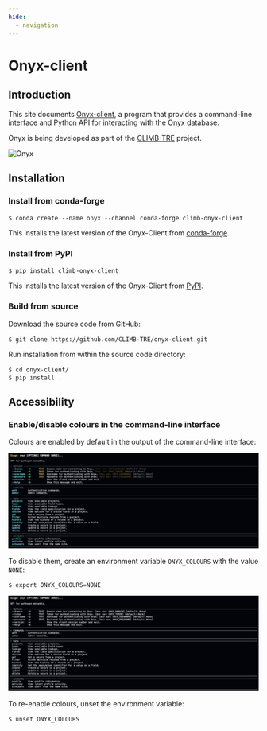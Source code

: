 ```yaml
---
hide:
  - navigation
---
```


# Onyx-client

## Introduction

This site documents [Onyx-client](https://github.com/CLIMB-TRE/onyx-client), a program that provides a command-line interface and Python API for interacting with the [Onyx](https://github.com/CLIMB-TRE/onyx/) database.

Onyx is being developed as part of the [CLIMB-TRE](https://climb-tre.github.io/) project. 

![Onyx](img/onyx.png)

## Installation

### Install from conda-forge

```
$ conda create --name onyx --channel conda-forge climb-onyx-client
```

This installs the latest version of the Onyx-Client from [conda-forge](https://anaconda.org/conda-forge/climb-onyx-client).

### Install from PyPI

```
$ pip install climb-onyx-client
```

This installs the latest version of the Onyx-Client from [PyPI](https://pypi.org/project/climb-onyx-client/).

### Build from source

Download the source code from GitHub:

```
$ git clone https://github.com/CLIMB-TRE/onyx-client.git
```

Run installation from within the source code directory:

```
$ cd onyx-client/
$ pip install .
```

## Accessibility

### Enable/disable colours in the command-line interface

Colours are enabled by default in the output of the command-line interface:

![Image of the Onyx command-line interface](img/cli.png)

 To disable them, create an environment variable `ONYX_COLOURS` with the value `NONE`:

```
$ export ONYX_COLOURS=NONE
```

![Image of the Onyx command-line interface without colours](img/cli-no-colours.png)

To re-enable colours, unset the environment variable:

```
$ unset ONYX_COLOURS
```
